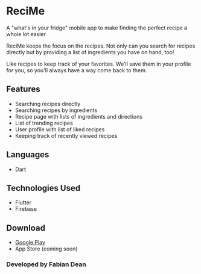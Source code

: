 # ReciMe
A "what's in your fridge" mobile app to make finding the perfect recipe a whole lot easier.

ReciMe keeps the focus on the recipes. Not only can you search for recipes directly but by providing a list of ingredients you have on hand, too!

Like recipes to keep track of your favorites. We'll save them in your profile for you, so you'll always have a way come back to them.

## Features
- Searching recipes directly
- Searching recipes by ingredients
- Recipe page with lists of ingredients and directions
- List of trending recipes
- User profile with list of liked recipes
- Keeping track of recently viewed recipes

## Languages
- Dart

## Technologies Used
- Flutter
- Firebase

## Download
- [Google Play](https://play.google.com/store/apps/details?id=dev.fabiandean.recime&hl=en_US)
- App Store (coming soon)
### Developed by Fabian Dean
